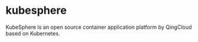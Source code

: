 # kubesphere
KubeSphere is an open source container application platform by QingCloud based on Kubernetes.
